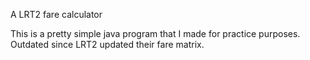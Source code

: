 A LRT2 fare calculator

This is a pretty simple java program that I made for practice purposes.
Outdated since LRT2 updated their fare matrix.

